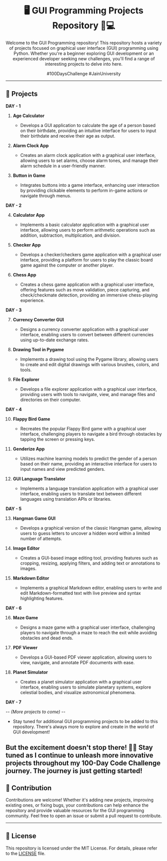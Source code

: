 <div align="center">
  
# 🖥️ GUI Programming Projects Repository 🎨💻

Welcome to the GUI Programming repository! This repository hosts a variety of projects focused on graphical user interface (GUI) programming using Python. Whether you're a beginner exploring GUI development or an experienced developer seeking new challenges, you'll find a range of interesting projects to delve into here.

#100DaysChallenge #JainUniversity

</div>

---

## 📂 Projects
**DAY - 1**

1. **Age Calculator**  
   - Develops a GUI application to calculate the age of a person based on their birthdate, providing an intuitive interface for users to input their birthdate and receive their age as output.

2. **Alarm Clock App**  
   - Creates an alarm clock application with a graphical user interface, allowing users to set alarms, choose alarm tones, and manage their alarm schedule in a user-friendly manner.

3. **Button in Game**  
   - Integrates buttons into a game interface, enhancing user interaction by providing clickable elements to perform in-game actions or navigate through menus.


**DAY - 2**

4. **Calculator App**
   - Implements a basic calculator application with a graphical user interface, allowing users to perform arithmetic operations such as addition, subtraction, multiplication, and division.

5. **Checker App**
   - Develops a checker/checkers game application with a graphical user interface, providing a platform for users to play the classic board game against the computer or another player.

6. **Chess App**
   - Creates a chess game application with a graphical user interface, offering features such as move validation, piece capturing, and check/checkmate detection, providing an immersive chess-playing experience.
  
**DAY - 3**
     
7. **Currency Converter GUI**
   - Designs a currency converter application with a graphical user interface, enabling users to convert between different currencies using up-to-date exchange rates.

8. **Drawing Tool in Pygame**
   - Implements a drawing tool using the Pygame library, allowing users to create and edit digital drawings with various brushes, colors, and tools.

9. **File Explorer**
   - Develops a file explorer application with a graphical user interface, providing users with tools to navigate, view, and manage files and directories on their computer.


**DAY - 4**

10. **Flappy Bird Game**
    - Recreates the popular Flappy Bird game with a graphical user interface, challenging players to navigate a bird through obstacles by tapping the screen or pressing keys.

11. **Genderize App**
    - Utilizes machine learning models to predict the gender of a person based on their name, providing an interactive interface for users to input names and view predicted genders.

12. **GUI Language Translator**
    - Implements a language translation application with a graphical user interface, enabling users to translate text between different languages using translation APIs or libraries.


**DAY - 5**

13. **Hangman Game GUI**
    - Develops a graphical version of the classic Hangman game, allowing users to guess letters to uncover a hidden word within a limited number of attempts.

14. **Image Editor**
    - Creates a GUI-based image editing tool, providing features such as cropping, resizing, applying filters, and adding text or annotations to images.

15. **Markdown Editor**
    - Implements a graphical Markdown editor, enabling users to write and edit Markdown-formatted text with live preview and syntax highlighting features.

**DAY - 6**

16. **Maze Game**
    - Designs a maze game with a graphical user interface, challenging players to navigate through a maze to reach the exit while avoiding obstacles and dead ends.

17. **PDF Viewer**
    - Develops a GUI-based PDF viewer application, allowing users to view, navigate, and annotate PDF documents with ease.

18. **Planet Simulator**
    - Creates a planet simulator application with a graphical user interface, enabling users to simulate planetary systems, explore celestial bodies, and visualize astronomical phenomena.

**DAY - 7**

-- *(More projects to come)*  --
   - Stay tuned for additional GUI programming projects to be added to this repository. There's always more to explore and create in the world of GUI development!


But the excitement doesn't stop there! 🚀💼 Stay tuned as I continue to unleash more innovative projects throughout my 100-Day Code Challenge journey. The journey is just getting started!
---

## 🤝 Contribution

Contributions are welcome! Whether it's adding new projects, improving existing ones, or fixing bugs, your contributions can help enhance the repository and provide valuable resources for the GUI programming community. Feel free to open an issue or submit a pull request to contribute.

---

## 📝 License

This repository is licensed under the MIT License. For details, please refer to the [LICENSE](LICENSE) file.

</div>
